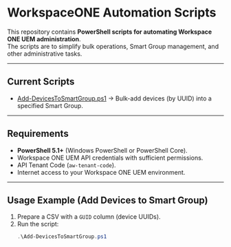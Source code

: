 # WorkspaceONE Automation Scripts

This repository contains **PowerShell scripts for automating Workspace ONE UEM administration**.  
The scripts are to simplify bulk operations, Smart Group management, and other administrative tasks.

---

## Current Scripts
- [Add-DevicesToSmartGroup.ps1](Add-DevicesToSmartGroup.ps1) → Bulk-add devices (by UUID) into a specified Smart Group.

---

## Requirements
- **PowerShell 5.1+** (Windows PowerShell or PowerShell Core).
- Workspace ONE UEM API credentials with sufficient permissions.
- API Tenant Code (`aw-tenant-code`).
- Internet access to your Workspace ONE UEM environment.

---

## Usage Example (Add Devices to Smart Group)

1. Prepare a CSV with a `GUID` column (device UUIDs).
2. Run the script:
   ```powershell
   .\Add-DevicesToSmartGroup.ps1
